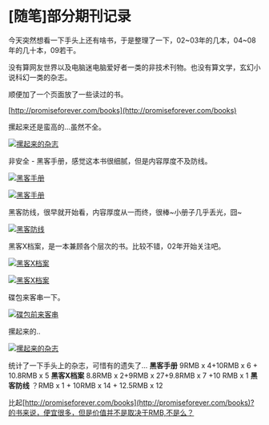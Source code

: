 # [随笔]部分期刊记录

今天突然想看一下手头上还有啥书，于是整理了一下，02~03年的几本，04~08年的几十本，09若干。 

没有算网友世界以及电脑迷电脑爱好者一类的非技术刊物。也没有算文学，玄幻小说科幻一类的杂志。 

顺便加了一个页面放了一些读过的书。

[http://promiseforever.com/books](http://promiseforever.com/books)  

摞起来还是蛮高的...虽然不全。
 
[![摞起来的杂志](https://attachment.soulteary.com/2009/06/04/mg06.jpg "摞起来的杂志")](https://attachment.soulteary.com/2009/06/04/mg06.jpg)
 
非安全 - 黑客手册，感觉这本书很细腻，但是内容厚度不及防线。

[![黑客手册](https://attachment.soulteary.com/2009/06/04/mg04.jpg "黑客手册")](https://attachment.soulteary.com/2009/06/04/mg04.jpg)

[![黑客手册](https://attachment.soulteary.com/2009/06/04/mg05.jpg "黑客手册")](https://attachment.soulteary.com/2009/06/04/mg05.jpg)

黑客防线，很早就开始看，内容厚度从一而终，很棒~小册子几乎丢光，囧~ 

[![黑客防线](https://attachment.soulteary.com/2009/06/04/mg03.jpg "黑客防线")](https://attachment.soulteary.com/2009/06/04/mg03.jpg)

黑客X档案，是一本兼顾各个层次的书。比较不错，02年开始关注吧。 

[![黑客X档案](https://attachment.soulteary.com/2009/06/04/mg01.jpg "黑客X档案")](https://attachment.soulteary.com/2009/06/04/mg01.jpg)

[![黑客X档案](https://attachment.soulteary.com/2009/06/04/mg02.jpg "黑客X档案")](https://attachment.soulteary.com/2009/06/04/mg02.jpg)

碟包来客串一下。

[![碟包前来客串](https://attachment.soulteary.com/2009/06/04/mg07.jpg "碟包前来客串")](https://attachment.soulteary.com/2009/06/04/mg07.jpg)

摞起来的..

[![摞起来的杂志](https://attachment.soulteary.com/2009/06/04/mg08.jpg "摞起来的杂志")](https://attachment.soulteary.com/2009/06/04/mg08.jpg)

统计了一下手头上的杂志，可惜有的遗失了... **黑客手册** 9RMB x 4+10RMB x 6 + 10.8RMB x 5 **黑客X档案** 8.8RMB x 2+9RMB x 27+9.8RMB x 7 +10 RMB x 1 **黑客防线** ？RMB x 1 + 10RMB x 14 + 12.5RMB x 12
 
比起[http://promiseforever.com/books](http://promiseforever.com/books)?的书来说，便宜很多，但是价值并不是取决于RMB,不是么？

